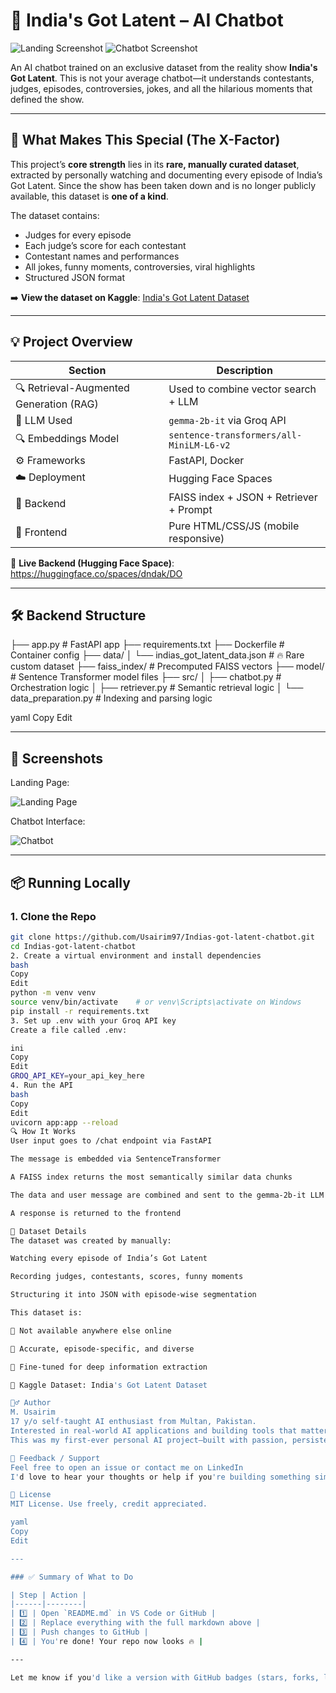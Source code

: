 # 🤖 India's Got Latent – AI Chatbot

![Landing Screenshot](screenshots/Screenshot%20(343).png)
![Chatbot Screenshot](screenshots/Screenshot%20(342).png)

An AI chatbot trained on an exclusive dataset from the reality show **India's Got Latent**. This is not your average chatbot—it understands contestants, judges, episodes, controversies, jokes, and all the hilarious moments that defined the show.

---

## 📌 What Makes This Special (The X-Factor)

This project’s **core strength** lies in its **rare, manually curated dataset**, extracted by personally watching and documenting every episode of India’s Got Latent. Since the show has been taken down and is no longer publicly available, this dataset is **one of a kind**.

The dataset contains:
- Judges for every episode
- Each judge’s score for each contestant
- Contestant names and performances
- All jokes, funny moments, controversies, viral highlights
- Structured JSON format

➡️ **View the dataset on Kaggle**: [India's Got Latent Dataset](https://www.kaggle.com/datasets/musairim/indias-got-latentevery-episodes-data)

---

## 💡 Project Overview

| Section | Description |
|--------|-------------|
| 🔍 Retrieval-Augmented Generation (RAG) | Used to combine vector search + LLM |
| 🤖 LLM Used | `gemma-2b-it` via Groq API |
| 🔍 Embeddings Model | `sentence-transformers/all-MiniLM-L6-v2` |
| ⚙️ Frameworks | FastAPI, Docker |
| ☁️ Deployment | Hugging Face Spaces |
| 🧠 Backend | FAISS index + JSON + Retriever + Prompt |
| 💬 Frontend | Pure HTML/CSS/JS (mobile responsive) |

🚀 **Live Backend (Hugging Face Space)**:  
https://huggingface.co/spaces/dndak/DO

---

## 🛠️ Backend Structure

├── app.py # FastAPI app
├── requirements.txt
├── Dockerfile # Container config
├── data/
│ └── indias_got_latent_data.json # 🔥 Rare custom dataset
├── faiss_index/ # Precomputed FAISS vectors
├── model/ # Sentence Transformer model files
├── src/
│ ├── chatbot.py # Orchestration logic
│ ├── retriever.py # Semantic retrieval logic
│ └── data_preparation.py # Indexing and parsing logic

yaml
Copy
Edit

---

## 📸 Screenshots

Landing Page:

![Landing Page](screenshots/Screenshot%20(343).png)

Chatbot Interface:

![Chatbot](screenshots/Screenshot%20(342).png)

---

## 📦 Running Locally

### 1. Clone the Repo

```bash
git clone https://github.com/Usairim97/Indias-got-latent-chatbot.git
cd Indias-got-latent-chatbot
2. Create a virtual environment and install dependencies
bash
Copy
Edit
python -m venv venv
source venv/bin/activate    # or venv\Scripts\activate on Windows
pip install -r requirements.txt
3. Set up .env with your Groq API key
Create a file called .env:

ini
Copy
Edit
GROQ_API_KEY=your_api_key_here
4. Run the API
bash
Copy
Edit
uvicorn app:app --reload
🔍 How It Works
User input goes to /chat endpoint via FastAPI

The message is embedded via SentenceTransformer

A FAISS index returns the most semantically similar data chunks

The data and user message are combined and sent to the gemma-2b-it LLM via Groq API

A response is returned to the frontend

📂 Dataset Details
The dataset was created by manually:

Watching every episode of India’s Got Latent

Recording judges, contestants, scores, funny moments

Structuring it into JSON with episode-wise segmentation

This dataset is:

💎 Not available anywhere else online

🎯 Accurate, episode-specific, and diverse

🧠 Fine-tuned for deep information extraction

🔗 Kaggle Dataset: India's Got Latent Dataset

🙋‍♂️ Author
M. Usairim
17 y/o self-taught AI enthusiast from Multan, Pakistan.
Interested in real-world AI applications and building tools that matter.
This was my first-ever personal AI project—built with passion, persistence, and a lot of late nights.

📢 Feedback / Support
Feel free to open an issue or contact me on LinkedIn
I'd love to hear your thoughts or help if you're building something similar!

📄 License
MIT License. Use freely, credit appreciated.

yaml
Copy
Edit

---

### ✅ Summary of What to Do

| Step | Action |
|------|--------|
| 1️⃣ | Open `README.md` in VS Code or GitHub |
| 2️⃣ | Replace everything with the full markdown above |
| 3️⃣ | Push changes to GitHub |
| 4️⃣ | You're done! Your repo now looks 🔥 |

---

Let me know if you'd like a version with GitHub badges (stars, forks, license) or anything else added like a video demo, chatbot conversation samples, or "roadmap" section.







